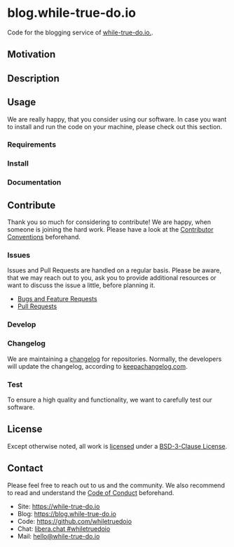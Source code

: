 <!--
reference: https://www.makeareadme.com/
reference: https://commonmark.org/
-->

# blog.while-true-do.io

 Code for the blogging service of [while-true-do.io.](https://while-true-do.io/).

## Motivation

<!-- TODO: Motivation

This section describes the motivation to create the software.

Why is this repository needed?
Which problem is solved?
Who may need it?
-->

## Description

<!-- TODO: Description

This section describes the software/code itself. Please describe the software
thoroughly, so a user gets a good understanding what to expect, when using it.

Optional: Add subsections for features, screenshots, etc. and/or add files
in docs/* (documents) or assets/* (pictures, images, diagrams).
-->

## Usage

We are really happy, that you consider using our software. In case you want to
install and run the code on your machine, please check out this section.

### Requirements

<!-- TODO: Requirements

This section describes what one needs to run the code in production.

What is needed beforehand?
What are prerequisites to start with an installation?
Are there any dependencies, that needs to be solved?

Optional: Use and link a docs/REQUIREMENTS.md
-->

### Install

<!-- TODO: Install

This section describes how to install the product to actually use it.

How to install the content?
Are there manual steps?
Providing a step-by-step guide is recommended.

Optional: Use and link a docs/INSTALL.md
-->

### Documentation

<!-- TODO: Documentation

This section describes how to use or administrate the software.

First steps after the installation?
Important things the user/admin should know?
Could you provide examples to use the code?
Were to find additional documentation?

Optional: Use and link docs/*.md files
-->

## Contribute

Thank you so much for considering to contribute! We are happy, when someone is
joining the hard work. Please have a look at the
[Contributor Conventions](https://github.com/whiletruedoio/.github/blob/main/docs/CONTRIBUTING.md)
beforehand.

### Issues

Issues and Pull Requests are handled on a regular basis. Please be aware, that
we may reach out to you, ask you to provide additional resources or want to
discuss the issue a little, before planning it.

- [Bugs and Feature Requests](https://github.com/whiletruedoio/blog.while-true-do.io/issues)
- [Pull Requests](https://github.com/whiletruedoio/blog.while-true-do.io/pulls)

### Develop

<!-- TODO: Develop

This section describes how one can start to help developing the code.

How to setup the development environment?
Are there special requirements?
Do you suggest / recommend something for developers?

Optional: Use and link a docs/DEVELOP.md
-->

### Changelog

We are maintaining a [changelog](CHANGELOG.md) for repositories. Normally, the
developers will update the changelog, according to
[keepachangelog.com](https://keepachangelog.com/).

<!-- TODO: Changelog

Please update and maintain the CHANGELOG.md
-->

### Test

To ensure a high quality and functionality, we want to carefully test our
software.

<!-- TODO: Test

Add your guideline, how to test.
How to execute the tests locally?
What is automatically done?

Optional: Use and link a docs/TEST.md
Optional: Provide additional test scripts and helpers in tests/
-->

## License

Except otherwise noted, all work is [licensed](LICENSE) under a
[BSD-3-Clause License](https://opensource.org/licenses/BSD-3-Clause).

<!-- TODO: License

Adapt the LICENSE to your needs.
-->

## Contact

Please feel free to reach out to us and the community. We also recommend to read
and understand the
[Code of Conduct](https://github.com/whiletruedoio/.github/blob/main/docs/CODE_OF_CONDUCT.md)
beforehand.

- Site: <https://while-true-do.io>
- Blog: <https://blog.while-true-do.io>
- Code: <https://github.com/whiletruedoio>
- Chat: [libera.chat #whiletruedoio](https://web.libera.chat/gamja/#whiletruedo)
- Mail: [hello@while-true-do.io](mailto:hello@while-true-do.io)
